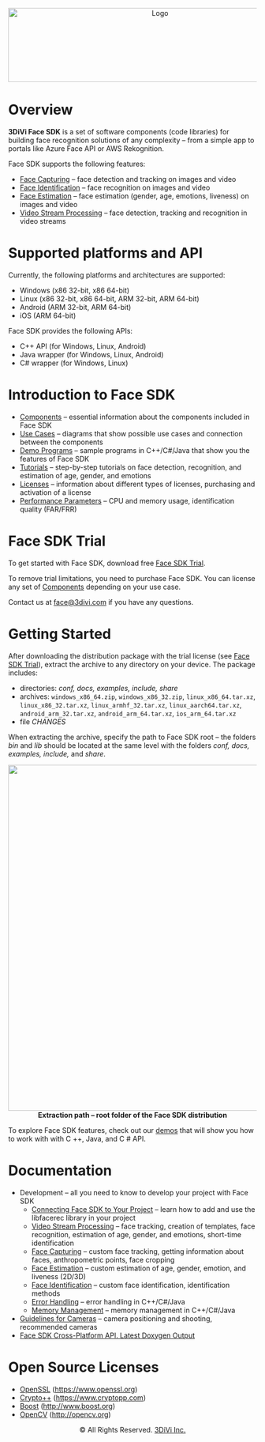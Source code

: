 <p align="center">
<a href="https://face.3divi.com"><img src="doc/img/3divi_logo.png" width="600" height="150" title="3DiVi Logo" alt="Logo"></a>
</p>

# Overview

**3DiVi Face SDK** is a set of software components (code libraries) for building face recognition solutions of any complexity – from a simple app to portals like Azure Face API or AWS Rekognition.

Face SDK supports the following features:
* [Face Capturing](doc/development/face_capturing.md) – face detection and tracking on images and video
* [Face Identification](doc/development/face_identification.md) – face recognition on images and video
* [Face Estimation](doc/development/face_estimation.md)  – face estimation (gender, age, emotions, liveness) on images and video
* [Video Stream Processing](doc/development/video_stream_processing.md)  – face detection, tracking and recognition in video streams

# Supported platforms and API

Currently, the following platforms and architectures are supported:

* Windows (x86 32-bit, x86 64-bit)
* Linux (x86 32-bit, x86 64-bit, ARM 32-bit, ARM 64-bit)
* Android (ARM 32-bit, ARM 64-bit)
* iOS (ARM 64-bit)

Face SDK provides the following APIs:

* C++ API (for Windows, Linux, Android)
* Java wrapper (for Windows, Linux, Android)
* C# wrapper (for Windows, Linux)

# Introduction to Face SDK

  * [Components](doc/components.md) – essential information about the components included in Face SDK
  * [Use Cases](doc/use_cases.md) – diagrams that show possible use cases and connection between the components
  * [Demo Programs](doc/demo_programs) – sample programs in C++/C#/Java that show you the features of Face SDK
  * [Tutorials](doc/tutorials) – step-by-step tutorials on face detection, recognition, and estimation of age, gender, and emotions
  * [Licenses](doc/licenses.md) – information about different types of licenses, purchasing and activation of a license
  * [Performance Parameters](doc/performance_parameters.md) – CPU and memory usage, identification quality (FAR/FRR)

# Face SDK Trial 

To get started with Face SDK, download free [Face SDK Trial](https://face.3divi.com/products/face_sdk/face_sdk_trial).  

To remove trial limitations, you need to purchase Face SDK. You can license any set of [Components](doc/components.md) depending on your use case.  

Contact us at face@3divi.com if you have any questions.

# Getting Started

After downloading the distribution package with the trial license (see [Face SDK Trial](#face-sdk-trial)), extract the archive to any directory on your device. The package includes:

* directories: *conf, docs, examples, include, share*
* archives: `windows_x86_64.zip`, `windows_x86_32.zip`, `linux_x86_64.tar.xz`, `linux_x86_32.tar.xz`, `linux_armhf_32.tar.xz`, `linux_aarch64.tar.xz`, `android_arm_32.tar.xz`, `android_arm_64.tar.xz`, `ios_arm_64.tar.xz`
* file *CHANGES*

When extracting the archive, specify the path to Face SDK root – the folders *bin* and *lib* should be located at the same level with the folders *conf, docs, examples, include,* and *share*.

<p align="center">
<img width="700" src="doc/img/cpp_extract_OS.png"><br>
<b>Extraction path – root folder of the Face SDK distribution</b><br>
</p>

To explore Face SDK features, check out our [demos](demo_programs) that will show you how to work with with C ++, Java, and C # API. 

# Documentation 

* Development – all you need to know to develop your project with Face SDK
  * [Connecting Face SDK to Your Project](doc/development/connect_facesdk.md) – learn how to add and use the libfacerec library in your project
  * [Video Stream Processing](doc/development/video_stream_processing.md) – face tracking, creation of templates, face recognition, estimation of age, gender, and emotions, short-time identification
  * [Face Capturing](doc/development/face_capturing.md) – custom face tracking, getting information about faces, anthropometric points, face cropping 
  * [Face Estimation](doc/development/face_estimation.md) – custom estimation of age, gender, emotion, and liveness (2D/3D)
  * [Face Identification](doc/development/face_identification.md) – custom face identification, identification methods
  * [Error Handling](doc/development/error_handling.md) – error handling in C++/C#/Java
  * [Memory Management](doc/development/memory_management.md) – memory management in C++/C#/Java
* [Guidelines for Cameras](doc/guidelines_for_cameras.md) – camera positioning and shooting, recommended cameras
* [Face SDK Cross-Platform API. Latest Doxygen Output](http://download.3divi.com/facesdk/0d88ba7c-9a5d-45cd-897a-406fb1fca2d4/latest_docs/english/annotated.html) 

# Open Source Licenses

* [OpenSSL](doc/open_source_licenses/openssl.txt) (https://www.openssl.org)
* [Crypto++](doc/open_source_licenses/crypto%2B%2B.txt) (https://www.cryptopp.com)
* [Boost](doc/open_source_licenses/boost.txt) (http://www.boost.org)
* [OpenCV](doc/open_source_licenses/opencv.txt) (http://opencv.org)

<div align="center">© All Rights Reserved. <a href="https://3divi.com/">3DiVi Inc.</a></div>
